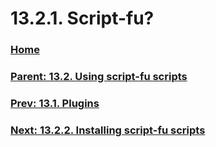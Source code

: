 # 13.2.1. Script-fu?

### [Home](./00-home.md)
### [Parent: 13.2. Using script-fu scripts](./13-02-00-using-script-fu-scripts.md)
### [Prev: 13.1. Plugins](./13-01-plugins.md)
### [Next: 13.2.2. Installing script-fu scripts](./13-02-02-installing-script-fu-scripts.md)
